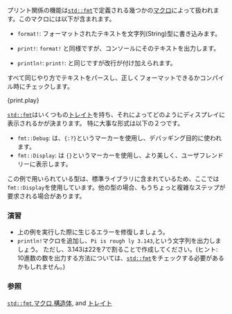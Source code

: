 <!--- Printing is handled by a series of [`macros`][macros] defined in [`std::fmt`][fmt] --->
<!--- some of which include: --->
プリント関係の機能は[`std::fmt`][fmt]で定義される幾つかの[マクロ][macros]によって扱われます。このマクロには以下が含まれます。

<!--- * `format!`: write formatted text to [`String`][string] --->
* `format!`: フォーマットされたテキストを文字列(String)型に書き込みます。
<!--- * `print!`: same as `format!` but the text is printed to the console. --->
* `print!`: `format!` と同様ですが、コンソールにそのテキストを出力します。
<!--- * `println!`: same as `print!` but a newline is appended. --->
* `println!`: `print!`: と同じですが改行が付け加えられます。

<!--- All parse text in the same fashion. A plus is that the formatting correctness will --->
<!--- be checked at compile time. --->
すべて同じやり方でテキストをパースし、正しくフォーマットできるかコンパイル時にチェックします。

{print.play}

<!--- [`std::fmt`][fmt] contains many [`traits`][traits] which govern the display --->
<!--- of text. The base form of two important ones are listed below: --->
[`std::fmt`][fmt]はいくつもの[トレイト][traits]を持ち、それによってどのようにディスプレイに表示されるかが決まります。
特に大事な形式は以下の２つです。

<!--- * `fmt::Debug`: Uses the `{:?}` marker. Format text for debugging purposes. --->
<!--- * `fmt::Display`: Uses the `{}` marker. Format text in a more elegant, user --->
<!--- friendly fashion. --->

* `fmt::Debug`: は、`{:?}`というマーカーを使用し、デバッギング目的に使われます。
* `fmt::Display`: は `{}`というマーカーを使用し、より美しく、ユーザフレンドリーに表示します。

<!--- Here, `fmt::Display` was used because the std library provides implementations --->
<!--- for these types. To print text for custom types, more steps are required. --->
この例で用いられている型は、標準ライブラリに含まれているため、ここでは`fmt::Display`を使用しています。他の型の場合、もうちょっと複雑なステップが要求される場合があります。

### 演習

<!---  * Fix the two issues in the above code (see FIXME) so that it runs without --->
   <!--- error. --->
 * 上の例を実行した際に生じるエラーを修復しましょう。
 * `println!`マクロを追加し、`Pi is rough ly 3.143`,という文字列を出力しましょう。
   ただし、3.143は22を7で割ることで作成してください。(ヒント: 10進数の数を出力する方法については、[`std::fmt`][fmt]をチェックする必要があるかもしれません。)
<!---  * Add a `println!` macro that prints: `Pi is roughly 3.143`, using twenty-two --->
   <!--- divided by seven to generate the estimate for Pi. (Hint: you may need to --->
   <!--- check the [`std::fmt`][fmt] documentation for setting the number of --->
   <!--- decimals to display) --->

<!--
### See also
-->
### 参照

[`std::fmt`][fmt],[マクロ][macros],[構造体][structs],
and [トレイト][traits]

[fmt]: http://doc.rust-lang.org/std/fmt/
[macros]: ../macros.html
[string]: ../std/str.html
[structs]: ../custom_types/structs.html
[traits]: ../trait.html
